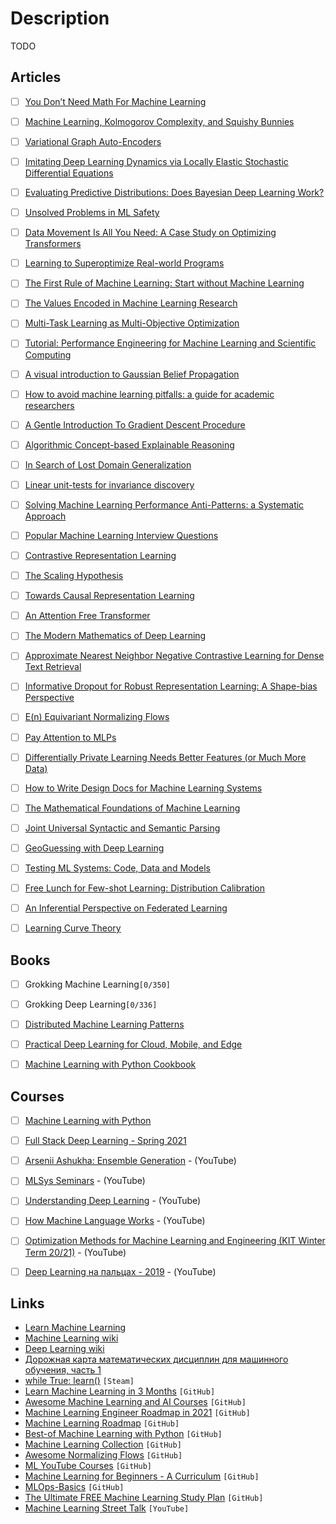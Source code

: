 # Description

TODO


## Articles

- [ ] [You Don’t Need Math For Machine Learning](https://towardsdatascience.com/you-dont-need-math-for-machine-learning-e168b7d973d4)
- [ ] [Machine Learning, Kolmogorov Complexity, and Squishy Bunnies](https://theorangeduck.com/page/machine-learning-kolmogorov-complexity-squishy-bunnies)
- [ ] [Variational Graph Auto-Encoders](https://arxiv.org/abs/1611.07308)
- [ ] [Imitating Deep Learning Dynamics via Locally Elastic Stochastic Differential Equations](https://arxiv.org/abs/2110.05960)
- [ ] [Evaluating Predictive Distributions: Does Bayesian Deep Learning Work?](https://arxiv.org/abs/2110.04629)
- [ ] [Unsolved Problems in ML Safety](https://arxiv.org/abs/2109.13916)
- [ ] [Data Movement Is All You Need: A Case Study on Optimizing Transformers](https://arxiv.org/abs/2007.00072)
- [ ] [Learning to Superoptimize Real-world Programs](https://arxiv.org/abs/2109.13498)
- [ ] [The First Rule of Machine Learning: Start without Machine Learning](https://eugeneyan.com/writing/first-rule-of-ml/)
- [ ] [The Values Encoded in Machine Learning Research](https://arxiv.org/abs/2106.15590)
- [ ] [Multi-Task Learning as Multi-Objective Optimization](https://arxiv.org/abs/1810.04650)
- [ ] [Tutorial: Performance Engineering for Machine Learning and Scientific Computing](https://dblalock.github.io/Performance-Engineering-Tutorial/)
- [ ] [A visual introduction to Gaussian Belief Propagation](https://gaussianbp.github.io/)
- [ ] [How to avoid machine learning pitfalls: a guide for academic researchers](https://arxiv.org/abs/2108.02497)
- [ ] [A Gentle Introduction To Gradient Descent Procedure](https://machinelearningmastery.com/a-gentle-introduction-to-gradient-descent-procedure/)
- [ ] [Algorithmic Concept-based Explainable Reasoning](https://arxiv.org/abs/2107.07493)
- [ ] [In Search of Lost Domain Generalization](https://arxiv.org/abs/2007.01434)
- [ ] [Linear unit-tests for invariance discovery](https://arxiv.org/abs/2102.10867)
- [ ] [Solving Machine Learning Performance Anti-Patterns: a Systematic Approach](https://paulbridger.com/posts/nsight-systems-systematic-optimization/)
- [ ] [Popular Machine Learning Interview Questions](https://www.thinkdataanalytics.com/machine-learning-interview-questions/)
- [ ] [Contrastive Representation Learning](https://lilianweng.github.io/lil-log/2021/05/31/contrastive-representation-learning.html)
- [ ] [The Scaling Hypothesis](https://www.gwern.net/Scaling-hypothesis)
- [ ] [Towards Causal Representation Learning](https://arxiv.org/abs/2102.11107)
- [ ] [An Attention Free Transformer](https://arxiv.org/abs/2105.14103)
- [ ] [The Modern Mathematics of Deep Learning](https://arxiv.org/abs/2105.04026)
- [ ] [Approximate Nearest Neighbor Negative Contrastive Learning for Dense Text Retrieval](https://arxiv.org/abs/2007.00808)
- [ ] [Informative Dropout for Robust Representation Learning: A Shape-bias Perspective](https://arxiv.org/abs/2008.04254)
- [ ] [E(n) Equivariant Normalizing Flows](https://arxiv.org/abs/2105.09016)
- [ ] [Pay Attention to MLPs](https://arxiv.org/abs/2105.08050)
- [ ] [Differentially Private Learning Needs Better Features (or Much More Data)](https://arxiv.org/abs/2011.11660)
- [ ] [How to Write Design Docs for Machine Learning Systems](https://eugeneyan.com/writing/ml-design-docs/)
- [ ] [The Mathematical Foundations of Machine Learning](https://www.dropbox.com/s/mffzmuo9fvs5j6m/Study_Guide.pdf)
- [ ] [Joint Universal Syntactic and Semantic Parsing](https://arxiv.org/abs/2104.05696)
- [ ] [GeoGuessing with Deep Learning](https://healeycodes.com/geoguessing-with-deep-learning)
- [ ] [Testing ML Systems: Code, Data and Models](https://madewithml.com/courses/mlops/testing/)
- [ ] [Free Lunch for Few-shot Learning: Distribution Calibration](https://arxiv.org/abs/2101.06395)
- [ ] [An Inferential Perspective on Federated Learning](https://blog.ml.cmu.edu/2021/02/19/an-inferential-perspective-on-federated-learning/)
- [ ] [Learning Curve Theory](https://arxiv.org/abs/2102.04074)


## Books

- [ ] Grokking Machine Learning`[0/350]`
- [ ] Grokking Deep Learning`[0/336]`
- [ ] [Distributed Machine Learning Patterns](https://www.manning.com/books/distributed-machine-learning-patterns)
- [ ] [Practical Deep Learning for Cloud, Mobile, and Edge](https://www.oreilly.com/library/view/practical-deep-learning/9781492034858/)
- [ ] [Machine Learning with Python Cookbook](https://www.oreilly.com/library/view/machine-learning-with/9781491989371/ )


## Courses

- [ ] [Machine Learning with Python](https://www.freecodecamp.org/learn/machine-learning-with-python/)
- [ ] [Full Stack Deep Learning - Spring 2021](https://fullstackdeeplearning.com/spring2021/)
- [ ] [Arsenii Ashukha: Ensemble Generation](https://youtu.be/bj933t6rqFw) - (YouTube)
- [ ] [MLSys Seminars](https://youtube.com/playlist?list=PLSrTvUm384I9PV10koj_cqit9OfbJXEkq) - (YouTube)
- [ ] [Understanding Deep Learning](https://youtube.com/playlist?list=PLFE-LjWAAP9Q74cGaUF3yqUhqo2kOYY20) - (YouTube)
- [ ] [How Machine Language Works](https://youtu.be/HWpi9n2H3kE) - (YouTube)
- [ ] [Optimization Methods for Machine Learning and Engineering (KIT Winter Term 20/21)](https://youtube.com/playlist?list=PLdkTDauaUnQpzuOCZyUUZc0lxf4-PXNR5) - (YouTube)
- [ ] [Deep Learning на пальцах - 2019](https://youtube.com/playlist?list=PL5FkQ0AF9O_o2Eb5Qn8pwCDg7TniyV1Wb) - (YouTube)


## Links

- [Learn Machine Learning](https://machinelearning.to/)
- [Machine Learning wiki](https://wiki.kourouklides.com/wiki/Machine_Learning)
- [Deep Learning wiki](https://wiki.kourouklides.com/wiki/Deep_Learning)
- [Дорожная карта математических дисциплин для машинного обучения, часть 1](https://habr.com/ru/post/432670/)
- [while True: learn()](https://store.steampowered.com/app/619150/while_True_learn/) `[Steam]`
- [Learn Machine Learning in 3 Months](https://github.com/llSourcell/Learn_Machine_Learning_in_3_Months) `[GitHub]`
- [Awesome Machine Learning and AI Courses](https://github.com/luspr/awesome-ml-courses) `[GitHub]`
- [Machine Learning Engineer Roadmap in 2021](https://github.com/chris-chris/ml-engineer-roadmap) `[GitHub]`
- [Machine Learning Roadmap](https://github.com/mrdbourke/machine-learning-roadmap) `[GitHub]`
- [Best-of Machine Learning with Python](https://github.com/ml-tooling/best-of-ml-python) `[GitHub]`
- [Machine Learning Collection](https://github.com/aladdinpersson/Machine-Learning-Collection) `[GitHub]`
- [Awesome Normalizing Flows](https://github.com/janosh/awesome-normalizing-flows) `[GitHub]`
- [ML YouTube Courses](https://github.com/dair-ai/ML-YouTube-Courses) `[GitHub]`
- [Machine Learning for Beginners - A Curriculum](https://github.com/microsoft/ML-For-Beginners) `[GitHub]`
- [MLOps-Basics](https://github.com/graviraja/MLOps-Basics) `[GitHub]`
- [The Ultimate FREE Machine Learning Study Plan](https://github.com/python-engineer/ml-study-plan) `[GitHub]`
- [Machine Learning Street Talk](https://www.youtube.com/c/MachineLearningStreetTalk/videos) `[YouTube]`
